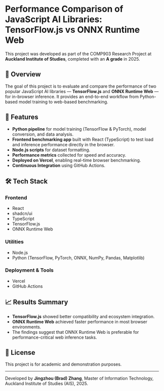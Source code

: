 # Performance Comparison of JavaScript AI Libraries: TensorFlow.js vs ONNX Runtime Web

This project was developed as part of the COMP903 Research Project at **Auckland Institute of Studies**, completed with an **A grade** in 2025.

## 🧠 Overview

The goal of this project is to evaluate and compare the performance of two popular JavaScript AI libraries — **TensorFlow.js** and **ONNX Runtime Web** — for in-browser inference.
It provides an end-to-end workflow from Python-based model training to web-based benchmarking.

## 🚀 Features

- **Python pipeline** for model training (TensorFlow & PyTorch), model conversion, and data analysis.
- **Frontend benchmarking app** built with React (TypeScript) to test load and inference performance directly in the browser.
- **Node.js scripts** for dataset formatting.
- **Performance metrics** collected for speed and accuracy.
- **Deployed on Vercel**, enabling real-time browser benchmarking.
- **Continuous Integration** using GitHub Actions.

## 🛠️ Tech Stack

### Frontend
- React
- shadcn/ui
- TypeScript
- TensorFlow.js
- ONNX Runtime Web

### Utilities
- Node.js
- Python (TensorFlow, PyTorch, ONNX, NumPy, Pandas, Matplotlib)

### Deployment & Tools
- Vercel
- GitHub Actions

## 📈 Results Summary

- **TensorFlow.js** showed better compatibility and ecosystem integration.
- **ONNX Runtime Web** achieved faster performance in most browser environments.
- The findings suggest that ONNX Runtime Web is preferable for performance-critical web inference tasks.

## 🧾 License

This project is for academic and demonstration purposes.

---

Developed by **Jingzhou (Brad) Zhang**,
Master of Information Technology, Auckland Institute of Studies (AIS), 2025.
